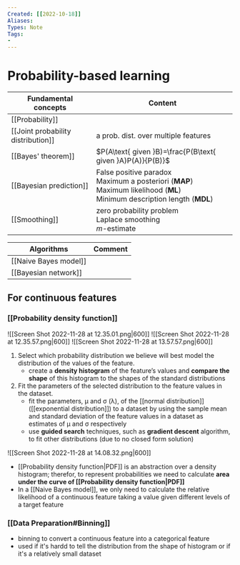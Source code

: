 ```yaml
---
Created: [[2022-10-18]]
Aliases: 
Types: Note
Tags: 
- 
---
```

# Probability-based learning
| Fundamental concepts               | Content                                                                                                                         |
| ---------------------------------- | ------------------------------------------------------------------------------------------------------------------------------- |
| [[Probability]]                    |                                                                                                                                 |
| [[Joint probability distribution]] | a prob. dist. over multiple features                                                                                            |
| [[Bayes' theorem]]                 | $P(A\text{ given }B)=\frac{P(B\text{ given }A)P(A)}{P(B)}$                                                                      |
| [[Bayesian prediction]]            | False positive paradox<br>Maximum a posteriori (**MAP**)<br>Maximum likelihood (**ML**)<br>Minimum description length (**MDL**) |
| [[Smoothing]]                      | zero probability problem<br>Laplace smoothing<br>$m$-estimate                                                                   |

| Algorithms            | Comment |
| --------------------- | ------- |
| [[Naive Bayes model]] |         |
| [[Bayesian network]]  |         |

## For continuous features
### [[Probability density function]]
![[Screen Shot 2022-11-28 at 12.35.01.png|600]]
![[Screen Shot 2022-11-28 at 12.35.57.png|600]]
![[Screen Shot 2022-11-28 at 13.57.57.png|600]]
1. Select which probability distribution we believe will best model the distribution of the values of the feature. 
   - create a **density histogram** of the feature’s values and **compare the shape** of this histogram to the shapes of the standard distributions
2. Fit the parameters of the selected distribution to the feature values in the dataset.
   - fit the parameters, μ and σ (λ), of the [[normal distribution]] ([[exponential distribution]]) to a dataset by using the sample mean and standard deviation of the feature values in a dataset as estimates of μ and σ respectively
   - use **guided search** techniques, such as **gradient descent** algorithm, to fit other distributions (due to no closed form solution)

![[Screen Shot 2022-11-28 at 14.08.32.png|600]]
- [[Probability density function|PDF]] is an abstraction over a density histogram; therefor, to represent probabilities we need to calculate **area under the curve of [[Probability density function|PDF]]**
- In a [[Naive Bayes model]], we only need to calculate the relative likelihood of a continuous feature taking a value given different levels of a target feature
### [[Data Preparation#Binning]]
- binning to convert a continuous feature into a categorical feature
- used if it's hardd to tell the distribution from the shape of histogram
  or if it's a relatively small dataset